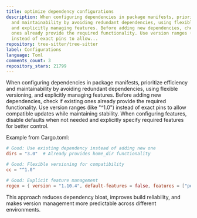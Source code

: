 ```yaml
---
title: optimize dependency configurations
description: When configuring dependencies in package manifests, prioritize efficiency
  and maintainability by avoiding redundant dependencies, using flexible versioning,
  and explicitly managing features. Before adding new dependencies, check if existing
  ones already provide the required functionality. Use version ranges (like "^1.0")
  instead of exact pins to allow...
repository: tree-sitter/tree-sitter
label: Configurations
language: Toml
comments_count: 3
repository_stars: 21799
---
```


When configuring dependencies in package manifests, prioritize efficiency and maintainability by avoiding redundant dependencies, using flexible versioning, and explicitly managing features. Before adding new dependencies, check if existing ones already provide the required functionality. Use version ranges (like "^1.0") instead of exact pins to allow compatible updates while maintaining stability. When configuring features, disable defaults when not needed and explicitly specify required features for better control.

Example from Cargo.toml:
```toml
# Good: Use existing dependency instead of adding new one
dirs = "3.0"  # Already provides home_dir functionality

# Good: Flexible versioning for compatibility  
cc = "^1.0"

# Good: Explicit feature management
regex = { version = "1.10.4", default-features = false, features = ["perf", "unicode"] }
```

This approach reduces dependency bloat, improves build reliability, and makes version management more predictable across different environments.